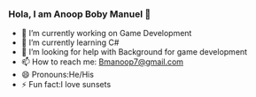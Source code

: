 ### Hola, I am Anoop Boby Manuel 👋

- 🔭 I’m currently working on Game Development
- 🌱 I’m currently learning C#
- 🤔 I’m looking for help with Background for game development
- 📫 How to reach me: Bmanoop7@gmail.com
- 😄 Pronouns:He/His
- ⚡ Fun fact:I love sunsets

